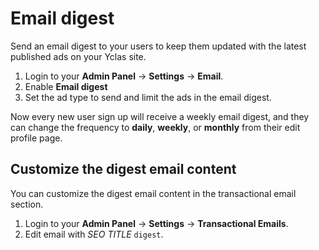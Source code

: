 # Email digest

Send an email digest to your users to keep them updated with the latest published ads on your Yclas site.

1. Login to your **Admin Panel** → **Settings** → **Email**.
2. Enable **Email digest**
3. Set the ad type to send and limit the ads in the email digest.

Now every new user sign up will receive a weekly email digest, and they can change the frequency to **daily**, **weekly**, or **monthly** from their edit profile page.

## Customize the digest email content

You can customize the digest email content in the transactional email section.

1. Login to your **Admin Panel** → **Settings** → **Transactional Emails**.
2. Edit email with *SEO TITLE* `digest`.
